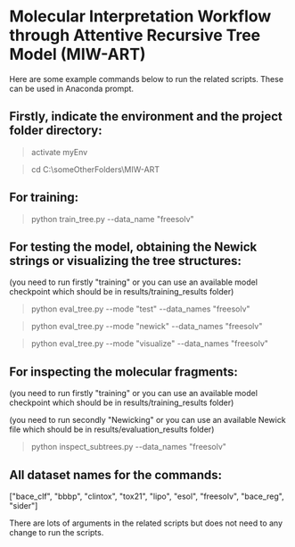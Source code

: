 # Molecular Interpretation Workflow through Attentive Recursive Tree Model (MIW-ART)

Here are some example commands below to run the related scripts. These can be used in Anaconda prompt.

## Firstly, indicate the environment and the project folder directory:

> activate myEnv

> cd C:\someOtherFolders\MIW-ART

## For training:

> python train_tree.py --data_name "freesolv"

## For testing the model, obtaining the Newick strings or visualizing the tree structures:

(you need to run firstly "training" or you can use an available model checkpoint which should be in results/training_results folder)

> python eval_tree.py --mode "test" --data_names "freesolv"

> python eval_tree.py --mode "newick" --data_names "freesolv"

> python eval_tree.py --mode "visualize" --data_names "freesolv"

## For inspecting the molecular fragments:

(you need to run firstly "training" or you can use an available model checkpoint which should be in results/training_results folder)

(you need to run secondly "Newicking" or you can use an available Newick file which should be in results/evaluation_results folder)

> python inspect_subtrees.py --data_names "freesolv"

## All dataset names for the commands:

["bace_clf", "bbbp", "clintox", "tox21", "lipo", "esol", "freesolv", "bace_reg", "sider"]

There are lots of arguments in the related scripts but does not need to any change to run the scripts.
